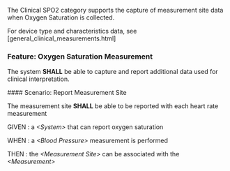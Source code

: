 The Clinical SPO2 category supports the capture of measurement site data when Oxygen
Saturation is collected.

For device type and characteristics data, see [general_clinical_measurements.html]
<span id='oxygen-saturation-measurement'/>
### <span class='glyphicon glyphicon-phone'/> <span class='glyphicon glyphicon-dashboard'/> <span class='glyphicon glyphicon-cloud'/> Feature: Oxygen Saturation Measurement

The system **SHALL** be able to capture and report additional data used for clinical interpretation.


<span id='report-measurement-site'/>
#### <span class='glyphicon text-success glyphicon-phone'/> <span class='glyphicon text-success glyphicon-dashboard'/> <span class='glyphicon text-success glyphicon-cloud'/> Scenario: Report Measurement Site

The measurement site **SHALL** be able to be reported with each heart rate measurement

GIVEN
: a <i>&lt;System&gt;</i> that can report oxygen saturation

WHEN
: a <i>&lt;Blood Pressure&gt;</i> measurement is performed

THEN
: the <i>&lt;Measurement Site&gt;</i> can be associated with the <i>&lt;Measurement&gt;</i>

